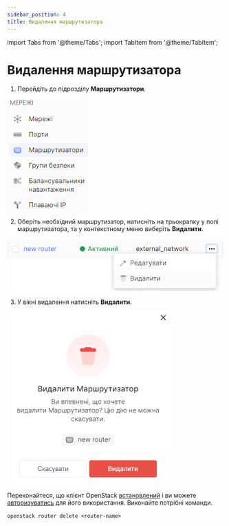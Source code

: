 ```yaml
---
sidebar_position: 4
title: Видалення маршрутизатора
---
```


import Tabs from '@theme/Tabs';
import TabItem from '@theme/TabItem';

# Видалення маршрутизатора

<Tabs>
<TabItem value="personal-area" label="Personal Area" default>

1. Перейдіть до підрозділу **Маршрутизатори**.

![](../../img/routers/1.png)

2. Оберіть необхідний маршрутизатор, натисніть на трьокрапку у полі маршрутизатора, та у контекстному меню виберіть **Видалити**.

![](../../img/routers/20.png)

3. У вікні видалення натисніть **Видалити**.

![](../../img/routers/21.png)

</TabItem>
<TabItem value="openstack" label="Openstack CLI">

Переконайтеся, що клієнт OpenStack [встановлений](#) і ви можете [авторизуватись](#) для його використання.
Виконайте потрібні команди.    

```
openstack router delete <router-name>
```

</TabItem>
</Tabs>